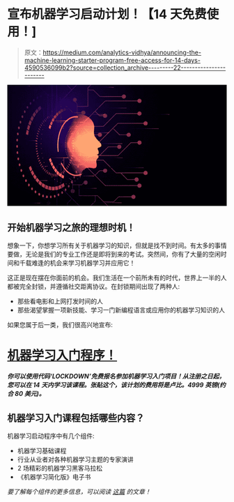 # 宣布机器学习启动计划！【14 天免费使用！]

> 原文：<https://medium.com/analytics-vidhya/announcing-the-machine-learning-starter-program-free-access-for-14-days-4590536099b2?source=collection_archive---------22----------------------->

![](img/73ea83e8445da04e1cdd703e694e57eb.png)

## 开始机器学习之旅的理想时机！

想象一下，你想学习所有关于机器学习的知识，但就是找不到时间。有太多的事情要做，无论是我们的专业工作还是即将到来的考试。突然间，你有了大量的空闲时间和千载难逢的机会来学习机器学习并应用它！

这正是现在摆在你面前的机会。我们生活在一个前所未有的时代，世界上一半的人都被完全封锁，并遵循社交距离协议。在封锁期间出现了两种人:

*   那些看电影和上网打发时间的人
*   那些渴望掌握一项新技能、学习一门新编程语言或应用你的机器学习知识的人

如果您属于后一类，我们很高兴地宣布:

# [机器学习入门程序！](https://courses.analyticsvidhya.com/bundles/machine-learning-starter-program?utm_source=blog&utm_medium=announcing-machine-learning-starter-pack)

***你可以使用代码‘LOCKDOWN’免费报名参加机器学习入门项目！从注册之日起，您可以在 14 天内学习该课程。张贴这个，该计划的费用将是卢比。4999 英镑(约合 80 美元)。***

## 机器学习入门课程包括哪些内容？

机器学习启动程序中有几个组件:

*   机器学习基础课程
*   行业从业者对各种机器学习主题的专家演讲
*   2 场精彩的机器学习黑客马拉松
*   《机器学习简化版》电子书

*要了解每个组件的更多信息，可以阅读* [*这篇*](https://www.analyticsvidhya.com/blog/2020/04/announcing-machine-learning-starter-program/) *的文章！*